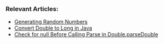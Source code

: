 ### Relevant Articles:

- [Generating Random Numbers](https://www.baeldung.com/java-generating-random-numbers)
- [Convert Double to Long in Java](https://www.baeldung.com/java-convert-double-long)
- [Check for null Before Calling Parse in Double.parseDouble](https://www.baeldung.com/java-check-null-parse-double)
